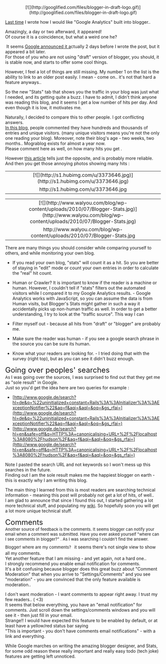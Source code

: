 <div class="separator" style="clear: both; text-align: center;">[![](http://googlified.com/files/blogger-in-draft-logo.gif)](http://googlified.com/files/blogger-in-draft-logo.gif)</div>

[Last time](http://mograblog.blogspot.com/2010/07/first-experience-with-bitly-and-google.html) I wrote how I would like "Google Analytics" built into blogger..  

Amazingly, a day or two afterward, it appeared!  
Of course it is a coincidence, but what a weird one he?  

 It seems [Google announced it a](http://bloggerindraft.blogspot.com/2010/07/introducing-blogger-stats.html)ctually 2 days before I wrote the post, but it appeared a bit later.   
For those of you who are not using "draft" version of blogger, you should, it is stable now, and starts to offer some cool things.  

However, I feel a lot of things are still missing. My number 1 on the list is the ability to link to an older post easily. I mean - come on.. it's not that hard a feature anyways..  

So the new "Stats" tab that shows you the traffic in your blog was just what I needed, and its getting quite a buzz. I have to admit, I didn't think anyone was reading this blog, and it seems I get a low number of hits per day. And even though it is low, it motivates me.  

Naturally, I decided to compare this to other people. I got conflicting answers.  
[In this blog,](http://www.blogcatalog.com/discuss/entry/how-many-hits-a-day-on-your-blog) people commented they have hundreds and thousands of entries and unique visitors. (many unique visitors means you're not the only one reading your blog). Moreover, note their blog's age - two weeks, two months.. Mograblog exists for almost a year now.  
Please comment here as well, on how many hits you get .  

However [this article](http://hubpages.com/hub/Easy-Ways-to-Increase-Traffic-to-your-Website) tells just the opposite, and is probably more reliable.  
And then you get those annoying photos showing many hits :  

<table align="center" cellpadding="0" cellspacing="0" class="tr-caption-container" style="margin-left: auto; margin-right: auto; text-align: center;">

<tbody>

<tr>

<td style="text-align: center;">[![](http://s1.hubimg.com/u/3373646.jpg)](http://s1.hubimg.com/u/3373646.jpg)</td>

</tr>

<tr>

<td class="tr-caption" style="text-align: center;">http://s1.hubimg.com/u/3373646.jpg</td>

</tr>

</tbody>

</table>

<table align="center" cellpadding="0" cellspacing="0" class="tr-caption-container" style="margin-left: auto; margin-right: auto; text-align: center;">

<tbody>

<tr>

<td style="text-align: center;">[![](http://www.walyou.com/blog/wp-content/uploads/2010/07/Blogger-Stats.jpg)](http://www.walyou.com/blog/wp-content/uploads/2010/07/Blogger-Stats.jpg)</td>

</tr>

<tr>

<td class="tr-caption" style="text-align: center;">http://www.walyou.com/blog/wp-content/uploads/2010/07/Blogger-Stats.jpg</td>

</tr>

</tbody>

</table>

There are many things you should consider while comparing yourself to others, and while monitoring your own blog.  

*   If you read your own blog, "stats" will count it as a hit. So you are better of staying in "edit" mode or count your own entries in order to calculate the "real" hit count. 
*   Human or Crawler? It is important to know if the reader is a machine or human. However, I couldn't tell if "stats" filters out the automated visitors while I compared it to my Google Analytics results. - Google Analytics works with JavaScript, so you can assume the data is from Human visits, but Blogger's Stats might gather in such a way it accidentally picks up non-human traffic as well. In order to get a better understanding, I try to look at the "traffic source". This way I can 

*   Filter myself out - because all hits from "draft" or "blogger" are probably me. 
*   Make sure the reader was human - if you see a google search phrase in the source you can be sure its human. 
*   Know what your readers are looking for. - I tried doing that with the survey (right top), but as you can see it didn't buzz enough. 

<span style="font-size: x-large;">Going over peoples' searches</span>  
<span style="font-size: x-large;"><span style="font-size: small;">As </span></span>I was going over the sources, I was surprised to find out that they get me as "sole result" in Google.  
Just so you'd get the idea here are two queries for example :  

*   [http://www.google.de/search?hl=de&q=%22uninitialized+constant+Rails%3A%3AInitializer%3A%3AExceptionNotifier%22&aq=f&aqi=&aql=&oq=&gs_rfai=](http://www.google.de/search?hl=de&q=%22uninitialized+constant+Rails%3A%3AInitializer%3A%3AExceptionNotifier%22&aq=f&aqi=&aql=&oq=&gs_rfai=)
*   [http://www.google.de/search?hl=en&safe=off&q=HTTP%3A+canonicalising+URL+%2F%2Flocalhost%3A8080%2Fhudson%2F&aq=f&aqi=&aql=&oq=&gs_rfai=](http://www.google.de/search?hl=en&safe=off&q=HTTP%3A+canonicalising+URL+%2F%2Flocalhost%3A8080%2Fhudson%2F&aq=f&aqi=&aql=&oq=&gs_rfai=)

Note I pasted the search URL and not keywords so I won't mess up this searches in the future.  
Finding out I am the sole result makes me the happiest blogger on earth - this is exactly why I am writing this blog.  

The main thing I learned from this is most readers are searching technical information - meaning this post will probably not get a lot of hits, of well..  
I am glad to announce that since I found this out, I started gathering a lot more technical stuff, and populating my [wiki](http://wiki.mograbi.co.il/). So hopefully soon you will get a lot more unique technical stuff.  

<span style="font-size: x-large;">Comments<span style="font-size: small;"> </span></span>  
<span style="font-size: x-large;"><span style="font-size: small;">Another source of feedback is the comments. It seems blogger can notify your email when a comment was submitted. Have you ever asked yourself "where can I see comments in blogger?" . As I was searching I couldn't find the answer. </span></span>  
<span style="font-size: x-large;"><span style="font-size: small;">Blogger! where are my comments? </span> </span>it seems there's not single view to show all my comments.  
Yet another feature that I am missing - and yet again, not a hard one..   
I strongly recommend you enable email notification for comments.  
It's a bit confusing because blogger does this great buzz about "Comment Moderation" that when you arrive to "Settings/Comments" and you see "moderation" - you are convinced that the only feature available is moderation..  

I don't want moderation - I want comments to appear right away. I trust my few readers.. ( <3)  
It seems that below everything, you have an "email notification" for comments. Just scroll down the settings/comments windows and you will see it - then just fill in your email.  
Strange!! I would have expected this feature to be enabled by default, or at least have a yellow/red status bar saying  
"This is important - you don't have comments email notifications" - with a link and everything.  

While Google marches on writing the amazing blogger designer, and Stats, for some odd reason these really important and really easy todo (tech joke) features are getting left unnoticed.